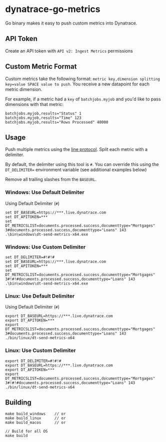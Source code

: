 # dynatrace-go-metrics
Go binary makes it easy to push custom metrics into Dynatrace.

## API Token
Create an API token with `API v2: Ingest Metrics` permissions

## Custom Metric Format

Custom metrics take the following format: `metric key,dimension splitting key=value SPACE value to push`. You receive a new datapoint for each metric dimension.

For example, if a metric had a `key` of `batchjobs.myjob` and you'd like to pass dimensions with that metric:

```
batchjobs.myjob,results="Status" 1
batchjobs.myjob,results="Time" 123
batchjobs.myjob,results="Rows Processed" 40000
```

## Usage

Push multiple metrics using the [line protocol](https://www.dynatrace.com/support/help/how-to-use-dynatrace/metrics/metric-ingestion/metric-ingestion-protocol/). Split each metric with a delimiter.

By default, the delimiter using this tool is `#`. You can override this using the `DT_DELIMITER=` environment variable (see additional examples below)

Remove all trailing slashes from the `BASEURL`.

### Windows: Use Default Delimiter

Using Default Delimiter (`#`)

```
set DT_BASEURL=https://***.live.dynatrace.com
set DT_APITOKEN=***
set DT_METRICSLIST=documents.processed.success,documenttype="Mortgages" 3#documents.processed.success,documenttype="Loans" 143
.\bin\windows\dt-send-metrics-x64.exe
```

### Windows: Use Custom Delimiter
```
set DT_DELIMITER=#!#!#
set DT_BASEURL=https://***.live.dynatrace.com
set DT_APITOKEN=***
set DT_METRICSLIST=documents.processed.success,documenttype="Mortgages" 3#!#!#documents.processed.success,documenttype="Loans" 143
.\bin\windows\dt-send-metrics-x64.exe
```

### Linux: Use Default Delimiter

Using Default Delimiter (`#`)

```
export DT_BASEURL=https://***.live.dynatrace.com
export DT_APITOKEN=***
export DT_METRICSLIST=documents.processed.success,documenttype="Mortgages" 3#documents.processed.success,documenttype="Loans" 143
./bin/linux/dt-send-metrics-x64
```

### Linux: Use Custom Delimiter
```
export DT_DELIMITER=#!#!#
export DT_BASEURL=https://***.live.dynatrace.com
export DT_APITOKEN=***
export DT_METRICSLIST=documents.processed.success,documenttype="Mortgages" 3#!#!#documents.processed.success,documenttype="Loans" 143
./bin/linux/dt-send-metrics-x64
```

## Building
```
make build_windows    // or
make build_linux      // or
make build_macos      // or

// Build for all OS
make build
```
